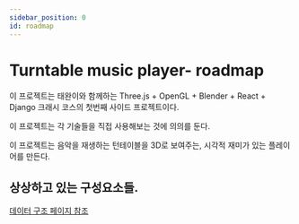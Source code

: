 ```yaml
---
sidebar_position: 0
id: roadmap
---
```


# Turntable music player- roadmap

이 프로젝트는 태완이와 함께하는 Three.js + OpenGL + Blender + React + Django 크래시 코스의 첫번째 사이드 프로젝트이다. 

이 프로젝트는 각 기술들을 직접 사용해보는 것에 의의를 둔다. 

이 프로젝트는 음악을 재생하는 턴테이블을 3D로 보여주는, 시각적 재미가 있는 플레이어를 만든다. 

## 상상하고 있는 구성요소들.
[데이터 구조 페이지 참조](./data-structure.md)

